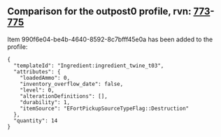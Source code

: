 ## Comparison for the outpost0 profile, rvn: [773](https://github.com/PRO100KatYT/FortniteProfileRevisions/tree/main/profiles/outpost0/773%20outpost0.json)-[775](https://github.com/PRO100KatYT/FortniteProfileRevisions/tree/main/profiles/outpost0/775%20outpost0.json)

Item 990f6e04-be4b-4640-8592-8c7bfff45e0a has been added to the profile:

```
{
  "templateId": "Ingredient:ingredient_twine_t03",
  "attributes": {
    "loadedAmmo": 0,
    "inventory_overflow_date": false,
    "level": 0,
    "alterationDefinitions": [],
    "durability": 1,
    "itemSource": "EFortPickupSourceTypeFlag::Destruction"
  },
  "quantity": 14
}
```

<br><br>
